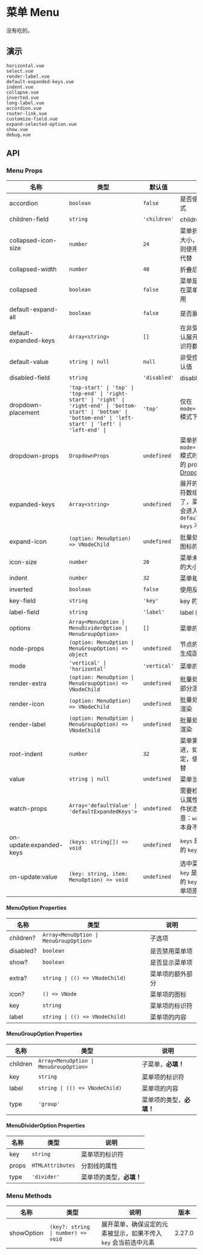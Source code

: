 # 菜单 Menu

没有吃的。

<!--single-column-->

## 演示

```demo
horizontal.vue
select.vue
render-label.vue
default-expanded-keys.vue
indent.vue
collapse.vue
inverted.vue
long-label.vue
accordion.vue
router-link.vue
customize-field.vue
expand-selected-option.vue
show.vue
debug.vue
```

## API

### Menu Props

| 名称 | 类型 | 默认值 | 说明 | 版本 |
| --- | --- | --- | --- | --- |
| accordion | `boolean` | `false` | 是否使用手风琴模式 |  |
| children-field | `string` | `'children'` | children 的字段名 |  |
| collapsed-icon-size | `number` | `24` | 菜单折叠时图标的大小，如果未设定则使用 `icon-size` 代替 |  |
| collapsed-width | `number` | `48` | 折叠后菜单的宽度 |  |
| collapsed | `boolean` | `false` | 菜单是否折叠，值在菜单为垂直时有用 |  |
| default-expand-all | `boolean` | `false` | 是否展开全部菜单 |  |
| default-expanded-keys | `Array<string>` | `[]` | 在非受控状态下默认展开的子菜单标识符数组 |  |
| default-value | `string \| null` | `null` | 非受控模式下的默认值 |  |
| disabled-field | `string` | `'disabled'` | disabled 的字段名 | NEXT_VETSION |
| dropdown-placement | `'top-start' \| 'top' \| 'top-end' \| 'right-start' \| 'right' \| 'right-end' \| 'bottom-start' \| 'bottom' \| 'bottom-end' \| 'left-start' \| 'left' \| 'left-end' \| ` | `'top'` | 仅在 `mode='horizontal'` 模式下生效 |  |
| dropdown-props | `DropdownProps` | `undefined` | 菜单折叠或 `mode='horizontal'` 模式时 Dropdown 的 props，请参考 [Dropdown Props](dropdown#Dropdown-Props) |  |
| expanded-keys | `Array<string>` | `undefined` | 展开的子菜单标识符数组，如果设定了，菜单的展开将会进入受控状态，`default-expanded-keys` 不会生效 |  |
| expand-icon | `(option: MenuOption) => VNodeChild` | `undefined` | 批量处理菜单展开图标的渲染 |  |
| icon-size | `number` | `20` | 菜单未折叠时图标的大小 |  |
| indent | `number` | `32` | 菜单每级的缩进 |  |
| inverted | `boolean` | `false` | 使用反转样式 |  |
| key-field | `string` | `'key'` | key 的字段名 |  |
| label-field | `string` | `'label'` | label 的字段名 |  |
| options | `Array<MenuOption \| MenuDividerOption \| MenuGroupOption>` | `[]` | 菜单的数据 |  |
| node-props | `(option: MenuOption \| MenuGroupOption) => object` | `undefined` | 节点的 DOM 属性生成函数 | 2.28.3 |
| mode | `'vertical' \| 'horizontal'` | `'vertical'` | 菜单的布局方式 |  |
| render-extra | `(option: MenuOption \| MenuGroupOption) => VNodeChild` | `undefined` | 批量处理菜单额外部分渲染 |  |
| render-icon | `(option: MenuOption) => VNodeChild` | `undefined` | 批量处理菜单图标渲染 |  |
| render-label | `(option: MenuOption \| MenuGroupOption) => VNodeChild` | `undefined` | 批量处理菜单标签渲染 |  |
| root-indent | `number` | `32` | 菜单第一级的缩进，如果没有设定，使用 `indent` 代替 |  |
| value | `string \| null` | `undefined` | 菜单当前的选中值 |  |
| watch-props | `Array<'defaultValue' \| 'defaultExpandedKeys'>` | `undefined` | 需要检测变更的默认属性，检测后组件状态会更新。注意：`watch-props` 本身不是响应式的 |  |
| on-update:expanded-keys | `(keys: string[]) => void` | `undefined` | `keys` 是展开菜单项的 `key` 的数组 |  |
| on-update:value | `(key: string, item: MenuOption) => void` | `undefined` | 选中菜单的回调，`key` 是选中菜单项的 `key`，`item` 是菜单项原始数据 |  |

#### MenuOption Properties

| 名称      | 类型                                   | 说明             |
| --------- | -------------------------------------- | ---------------- |
| children? | `Array<MenuOption \| MenuGroupOption>` | 子选项           |
| disabled? | `boolean`                              | 是否禁用菜单项   |
| show?     | `boolean`                              | 是否显示菜单项   |
| extra?    | `string \| (() => VNodeChild)`         | 菜单项的额外部分 |
| icon?     | `() => VNode`                          | 菜单项的图标     |
| key       | `string`                               | 菜单项的标识符   |
| label     | `string \| (() => VNodeChild)`         | 菜单项的内容     |

#### MenuGroupOption Properties

| 名称     | 类型                                   | 说明                     |
| -------- | -------------------------------------- | ------------------------ |
| children | `Array<MenuOption \| MenuGroupOption>` | 子菜单，**必填！**       |
| key      | `string`                               | 菜单项的标识符           |
| label    | `string \| (() => VNodeChild)`         | 菜单项的内容             |
| type     | `'group'`                              | 菜单项的类型，**必填！** |

#### MenuDividerOption Properties

| 名称  | 类型             | 说明                     |
| ----- | ---------------- | ------------------------ |
| key   | `string`         | 菜单项的标识符           |
| props | `HTMLAttributes` | 分割线的属性             |
| type  | `'divider'`      | 菜单项的类型，**必填！** |

### Menu Methods

| 名称 | 类型 | 说明 | 版本 |
| --- | --- | --- | --- |
| showOption | `(key?: string \| number) => void` | 展开菜单，确保设定的元素被显示，如果不传入 `key` 会当前选中元素 | 2.27.0 |
